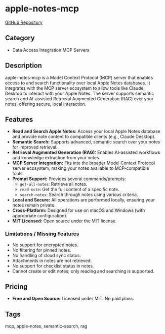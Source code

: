 # apple-notes-mcp

[GitHub Repository](https://github.com/sirmews/apple-notes-mcp)

## Category
- Data Access Integration MCP Servers

## Description
apple-notes-mcp is a Model Context Protocol (MCP) server that enables access to and search functionality over local Apple Notes databases. It integrates with the MCP server ecosystem to allow tools like Claude Desktop to interact with your Apple Notes. The server supports semantic search and AI-assisted Retrieval Augmented Generation (RAG) over your notes, offering secure, local interaction.

## Features
- **Read and Search Apple Notes:** Access your local Apple Notes database and provide note content to compatible clients (e.g., Claude Desktop).
- **Semantic Search:** Supports advanced, semantic search over your notes for improved retrieval.
- **Retrieval Augmented Generation (RAG):** Enables AI-assisted workflows and knowledge extraction from your notes.
- **MCP Server Integration:** Fits into the broader Model Context Protocol server ecosystem, making your notes available to MCP-compatible tools.
- **Prompt Support:** Provides several commands/prompts:
  - `get-all-notes`: Retrieve all notes.
  - `read-note`: Get the full content of a specific note.
  - `search-notes`: Search through notes using various criteria.
- **Local and Secure:** All operations are performed locally, ensuring your notes remain private.
- **Cross-Platform:** Designed for use on macOS and Windows (with appropriate configuration).
- **MIT Licensed:** Open source under the MIT license.

### Limitations / Missing Features
- No support for encrypted notes.
- No filtering for pinned notes.
- No handling of cloud sync status.
- Attachments in notes are not retrieved.
- No support for checklist status in notes.
- Cannot create or edit notes; only reading and searching is supported.

## Pricing
- **Free and Open Source:** Licensed under MIT. No paid plans.

## Tags
mcp, apple-notes, semantic-search, rag
